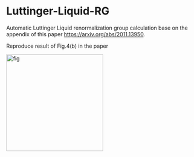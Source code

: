 # Luttinger-Liquid-RG
Automatic Luttinger Liquid renormalization group calculation base on the appendix of this paper https://arxiv.org/abs/2011.13950.

Reproduce result of Fig.4(b) in the paper

<img width="256" alt="fig" src="https://github.com/WandaHou/Luttinger-Liquid-RG/assets/62445167/f55def89-f609-4ff7-9ecb-ebe94c9016e6">

